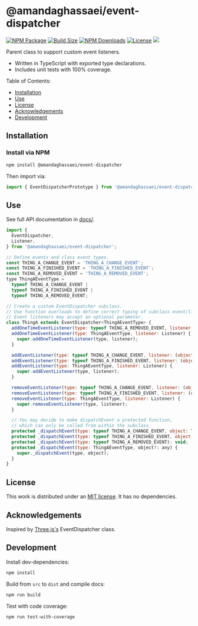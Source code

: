 # @amandaghassaei/event-dispatcher

[![NPM Package](https://img.shields.io/npm/v/@amandaghassaei/event-dispatcher)](https://www.npmjs.com/package/@amandaghassaei/event-dispatcher)
[![Build Size](https://img.shields.io/bundlephobia/min/@amandaghassaei/event-dispatcher)](https://bundlephobia.com/result?p=@amandaghassaei/event-dispatcher)
[![NPM Downloads](https://img.shields.io/npm/dw/@amandaghassaei/event-dispatcher)](https://www.npmtrends.com/@amandaghassaei/event-dispatcher)
[![License](https://img.shields.io/npm/l/@amandaghassaei/event-dispatcher)](https://github.com/amandaghassaei/event-dispatcher/blob/main/LICENSE)
![](https://img.shields.io/badge/Coverage-100%25-83A603.svg?prefix=$coverage$)

Parent class to support custom event listeners.

-   Written in TypeScript with exported type declarations.
-   Includes unit tests with 100% coverage.

Table of Contents:

-   [Installation](#installation)
-   [Use](#use)
-   [License](#license)
-   [Acknowledgements](#acknowledgements)
-   [Development](#development)

## Installation

### Install via NPM

```sh
npm install @amandaghassaei/event-dispatcher
```

Then import via:

```js
import { EventDispatcherPrototype } from '@amandaghassaei/event-dispatcher';
```

## Use

See full API documentation in [docs/](https://github.com/amandaghassaei/event-dispatcher/tree/main/docs).

```js
import {
  EventDispatcher,
  Listener,
} from '@amandaghassaei/event-dispatcher';

// Define events and class event types.
const THING_A_CHANGE_EVENT = 'THING_A_CHANGE_EVENT';
const THING_A_FINISHED_EVENT = 'THING_A_FINISHED_EVENT';
const THING_A_REMOVED_EVENT = 'THING_A_REMOVED_EVENT';
type ThingAEventType =
  typeof THING_A_CHANGE_EVENT |
  typeof THING_A_FINISHED_EVENT |
  typeof THING_A_REMOVED_EVENT;

// Create a custom EventDispatcher subclass.
// Use function overloads to define correct typing of subclass event/listener pairs.
// Event listeners may accept an optional parameter.
class ThingA extends EventDispatcher<ThingAEventType> {
  addOneTimeEventListener(type: typeof THING_A_REMOVED_EVENT, listener: () => void): void;
  addOneTimeEventListener(type: ThingAEventType, listener: Listener) {
    super.addOneTimeEventListener(type, listener);
  }

  addEventListener(type: typeof THING_A_CHANGE_EVENT, listener: (object: ThingA) => void): void;
  addEventListener(type: typeof THING_A_FINISHED_EVENT, listener: (object: ThingA) => void): void;
  addEventListener(type: ThingAEventType, listener: Listener) {
    super.addEventListener(type, listener);
  }

  removeEventListener(type: typeof THING_A_CHANGE_EVENT, listener: (object: ThingA) => void): void;
  removeEventListener(type: typeof THING_A_FINISHED_EVENT, listener: (object: ThingA) => void): void;
  removeEventListener(type: ThingAEventType, listener: Listener) {
    super.removeEventListener(type, listener);
  }

  // You may decide to make dispatchEvent a protected function,
  // which can only be called from within the subclass.
  protected _dispatchEvent(type: typeof THING_A_CHANGE_EVENT, object: ThingA): void;
  protected _dispatchEvent(type: typeof THING_A_FINISHED_EVENT, object: ThingA): void;
  protected _dispatchEvent(type: typeof THING_A_REMOVED_EVENT): void;
  protected _dispatchEvent(type: ThingAEventType, object?: any) {
    super._dispatchEvent(type, object);
  }
}
```

## License

This work is distributed under an [MIT license](https://github.com/amandaghassaei/event-dispatcher/blob/main/LICENSE). It has no dependencies.

## Acknowledgements

Inspired by [Three.js's](https://github.com/mrdoob/three.js) EventDispatcher class.

## Development

Install dev-dependencies:

```sh
npm install
```

Build from `src` to `dist` and compile docs:

```sh
npm run build
```

Test with code coverage:

```sh
npm run test-with-coverage
```
